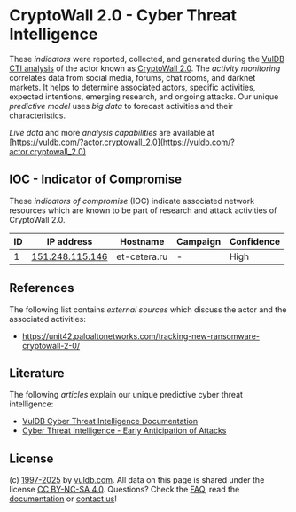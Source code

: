 # CryptoWall 2.0 - Cyber Threat Intelligence

These _indicators_ were reported, collected, and generated during the [VulDB CTI analysis](https://vuldb.com/?kb.cti) of the actor known as [CryptoWall 2.0](https://vuldb.com/?actor.cryptowall_2.0). The _activity monitoring_ correlates data from social media, forums, chat rooms, and darknet markets. It helps to determine associated actors, specific activities, expected intentions, emerging research, and ongoing attacks. Our unique _predictive model_ uses _big data_ to forecast activities and their characteristics.

_Live data_ and more _analysis capabilities_ are available at [https://vuldb.com/?actor.cryptowall_2.0](https://vuldb.com/?actor.cryptowall_2.0)

## IOC - Indicator of Compromise

These _indicators of compromise_ (IOC) indicate associated network resources which are known to be part of research and attack activities of CryptoWall 2.0.

ID | IP address | Hostname | Campaign | Confidence
-- | ---------- | -------- | -------- | ----------
1 | [151.248.115.146](https://vuldb.com/?ip.151.248.115.146) | et-cetera.ru | - | High

## References

The following list contains _external sources_ which discuss the actor and the associated activities:

* https://unit42.paloaltonetworks.com/tracking-new-ransomware-cryptowall-2-0/

## Literature

The following _articles_ explain our unique predictive cyber threat intelligence:

* [VulDB Cyber Threat Intelligence Documentation](https://vuldb.com/?kb.cti)
* [Cyber Threat Intelligence - Early Anticipation of Attacks](https://www.scip.ch/en/?labs.20201022)

## License

(c) [1997-2025](https://vuldb.com/?kb.changelog) by [vuldb.com](https://vuldb.com/?kb.about). All data on this page is shared under the license [CC BY-NC-SA 4.0](https://creativecommons.org/licenses/by-nc-sa/4.0/). Questions? Check the [FAQ](https://vuldb.com/?kb.faq), read the [documentation](https://vuldb.com/?kb) or [contact us](https://vuldb.com/?contact)!
